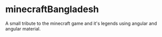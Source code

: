 # minecraftBangladesh
A small tribute to the minecraft game and it's legends using angular and angular material.
